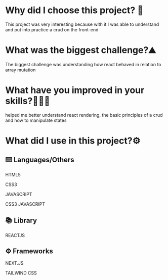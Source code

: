 <h1>Why did I choose this project? 📄</h1>
<p>This project was very interesting because with it I was able to understand and put into practice a crud on the front-end</p>

<h1>What was the biggest challenge?⛰️</h1>
<p>The biggest challenge was understanding how react behaved in relation to array mutation</p>

<h1>What have you improved in your skills?👨🏻‍💻</h1>
<p>helped me better understand react rendering, the basic principles of a crud and how to manipulate states</p>

<h1>What did I use in this project?⚙️</h1>
<h2>⌨️ Languages/Others</h2>
<p>HTML5</p>
<p>CSS3</p>
<p>JAVASCRIPT</p>
CSS3
JAVASCRIPT

<h2>📚 Library</h2>
<p>REACTJS</p>

<h2>⚙️ Frameworks</h2>
<p>NEXT.JS</p>
<p>TAILWIND CSS</p>

